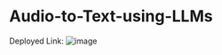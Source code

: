 # Audio-to-Text-using-LLMs
Deployed Link: ![image](https://github.com/PrathamKumar125/Audio-to-Text-using-LLMs/assets/115283906/8ea9816a-042d-42e7-89a6-9bf798223d81)
